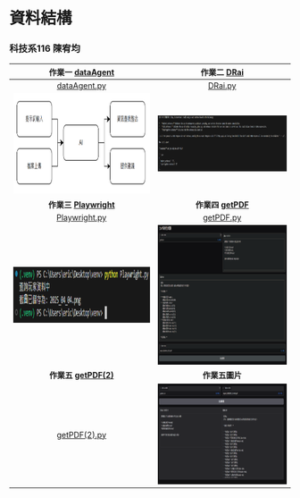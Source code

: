 # 資料結構
### 科技系116 陳宥均
| 作業一 [dataAgent](https://github.com/Neiouo/41271227H/tree/main/dataAgent)| 作業二 [DRai](https://github.com/Neiouo/41271227H/tree/main/DRai)|
|:--:|:--:|
|[dataAgent.py](https://github.com/Neiouo/41271227H/blob/main/dataAgent.py)|[DRai.py](https://github.com/Neiouo/41271227H/blob/main/HW2/DRai.py)|
|<img src="https://github.com/Neiouo/41271227H/blob/main/dataAgent/chart.PNG" width="500" height="180">|<img src="https://github.com/Neiouo/41271227H/blob/main/DRai/execute.PNG" width="500" height="100">|
|**作業三 [Playwright](https://github.com/Neiouo/41271227H/blob/main/Playwright)**| **作業四 [getPDF](https://github.com/Neiouo/41271227H/tree/main/getPDF)** |
|[Playwright.py](https://github.com/Neiouo/41271227H/blob/main/Playwright/Playwright.py)|[getPDF.py](https://github.com/Neiouo/41271227H/blob/main/getPDF/getPDF.py)|
|<img src="https://github.com/Neiouo/41271227H/blob/main/Playwright/run.PNG" width="500" height="100">|<img src="https://github.com/Neiouo/41271227H/blob/main/getPDF/gradio.png" width="500" height="250">|
|**作業五 [getPDF(2)](https://github.com/Neiouo/41271227H/tree/main/HW5)** |**作業五圖片**|
|[getPDF(2).py](https://github.com/Neiouo/41271227H/blob/main/HW5/getPDF(2).py)|<img src="https://github.com/Neiouo/41271227H/blob/main/HW5/Screenshoot.PNG" width="500" height="180">|


